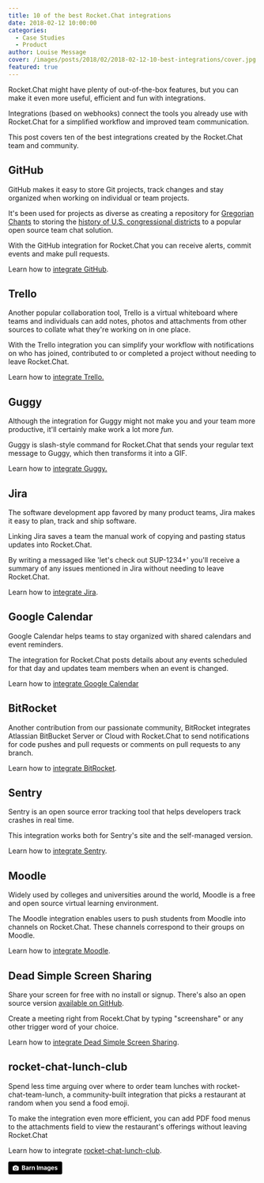 ```yaml
---
title: 10 of the best Rocket.Chat integrations
date: 2018-02-12 10:00:00
categories:
  - Case Studies
  - Product
author: Louise Message
cover: /images/posts/2018/02/2018-02-12-10-best-integrations/cover.jpg
featured: true
---
```


Rocket.Chat might have plenty of out-of-the-box features, but you can make it even more useful, efficient and fun with integrations.

Integrations (based on webhooks) connect the tools you already use with Rocket.Chat for a simplified workflow and improved team communication.

This post covers ten of the best integrations created by the Rocket.Chat team and community.

## GitHub

GitHub makes it easy to store Git projects, track changes and stay organized when working on individual or team projects.

It's been used for projects as diverse as creating a repository for <a href="http://gregorio-project.github.io" target="_blank">Gregorian Chants</a> to storing the <a href="https://github.com/benbalter/congressional-districts" target="_blank">history of U.S. congressional districts</a> to a popular open source team chat solution.

With the GitHub integration for Rocket.Chat you can receive alerts, commit events and make pull requests.

Learn how to <a href="https://rocket.chat/docs/administrator-guides/integrations/github/" target="_blank">integrate GitHub</a>.

## Trello

Another popular collaboration tool, Trello is a virtual whiteboard where teams and individuals can add notes, photos and attachments from other sources to collate what they're working on in one place.

With the Trello integration you can simplify your workflow with notifications on who has joined, contributed to or completed a project without needing to leave Rocket.Chat.

Learn how to <a href="https://github.com/GezimSejdiu/Rocket.Chat-Trello-Integration" target="_blank">integrate Trello.</a>

## Guggy

Although the integration for Guggy might not make you and your team more productive, it'll certainly make work a lot more _fun_.

Guggy is slash-style command for Rocket.Chat that sends your regular text message to Guggy, which then transforms it into a GIF.

Learn how to <a href="https://github.com/thorstenspringhart/GuggyRocketChat" target="_blank">integrate Guggy.</a>

## Jira

The software development app favored by many product teams, Jira makes it easy to plan, track and ship software.

Linking Jira saves a team the manual work of copying and pasting status updates into Rocket.Chat.

By writing a messaged like 'let's check out SUP-1234+' you'll receive a summary of any issues mentioned in Jira without needing to leave Rocket.Chat.

Learn how to <a href="https://github.com/gustavkarlsson/rocketchat-jira-trigger" target="_blank">integrate Jira</a>.

## Google Calendar

Google Calendar helps teams to stay organized with shared calendars and event reminders.

The integration for Rocket.Chat posts details about any events scheduled for that day and updates team members when an event is changed.

Learn how to <a href="https://github.com/koyan/rocketchat-google-calendar" target="_blank">integrate Google Calendar</a>

## BitRocket

Another contribution from our passionate community, BitRocket integrates Atlassian BitBucket Server or Cloud with Rocket.Chat to send notifications for code pushes and pull requests or comments on pull requests to any branch.

Learn how to <a href="https://github.com/FinndropStudios/BitRocket" target="_blank">integrate BitRocket</a>.

## Sentry

Sentry is an open source error tracking tool that helps developers track crashes in real time.

This integration works both for Sentry's site and the self-managed version.

Learn how to <a href="https://rocket.chat/docs/administrator-guides/integrations/sentry/" target="_blank">integrate Sentry</a>.

## Moodle

Widely used by colleges and universities around the world, Moodle is a free and open source virtual learning environment.

The Moodle integration enables users to push students from Moodle into channels on Rocket.Chat. These channels correspond to their groups on Moodle.

Learn how to <a href="https://github.com/getsmarter/moodle-local_rocketchat" target="_blank">integrate Moodle</a>.

## Dead Simple Screen Sharing

Share your screen for free with no install or signup. There's also an open source version <a href="https://github.com/mlakkadshaw/DeadSimpleScreeSharing" target="_blank">available on GitHub</a>.

Create a meeting right from Rocekt.Chat by typing "screenshare" or any other trigger word of your choice.

Learn how to <a href="https://rocket.chat/docs/administrator-guides/integrations/deadsimplescreensharing/" target="_blank">integrate Dead Simple Screen Sharing</a>.

## rocket-chat-lunch-club

Spend less time arguing over where to order team lunches with rocket-chat-team-lunch, a community-built integration that picks a restaurant at random when you send a food emoji.

To make the integration even more efficient, you can add PDF food menus to the attachments field to view the restaurant's offerings without leaving Rocket.Chat

Learn how to integrate <a href="https://github.com/Grayda/rocket-chat-lunch-club" target="_blank">rocket-chat-lunch-club</a>.

<a style="background-color:black;color:white;text-decoration:none;padding:4px 6px;font-family:-apple-system, BlinkMacSystemFont, &quot;San Francisco&quot;, &quot;Helvetica Neue&quot;, Helvetica, Ubuntu, Roboto, Noto, &quot;Segoe UI&quot;, Arial, sans-serif;font-size:12px;font-weight:bold;line-height:1.2;display:inline-block;border-radius:3px;" href="https://unsplash.com/@barnimages?utm_medium=referral&amp;utm_campaign=photographer-credit&amp;utm_content=creditBadge" target="_blank" rel="noopener noreferrer" title="Download free do whatever you want high-resolution photos from Barn Images"><span style="display:inline-block;padding:2px 3px;"><svg xmlns="http://www.w3.org/2000/svg" style="height:12px;width:auto;position:relative;vertical-align:middle;top:-1px;fill:white;" viewBox="0 0 32 32"><title>unsplash-logo</title><path d="M20.8 18.1c0 2.7-2.2 4.8-4.8 4.8s-4.8-2.1-4.8-4.8c0-2.7 2.2-4.8 4.8-4.8 2.7.1 4.8 2.2 4.8 4.8zm11.2-7.4v14.9c0 2.3-1.9 4.3-4.3 4.3h-23.4c-2.4 0-4.3-1.9-4.3-4.3v-15c0-2.3 1.9-4.3 4.3-4.3h3.7l.8-2.3c.4-1.1 1.7-2 2.9-2h8.6c1.2 0 2.5.9 2.9 2l.8 2.4h3.7c2.4 0 4.3 1.9 4.3 4.3zm-8.6 7.5c0-4.1-3.3-7.5-7.5-7.5-4.1 0-7.5 3.4-7.5 7.5s3.3 7.5 7.5 7.5c4.2-.1 7.5-3.4 7.5-7.5z"></path></svg></span><span style="display:inline-block;padding:2px 3px;">Barn Images</span></a>
